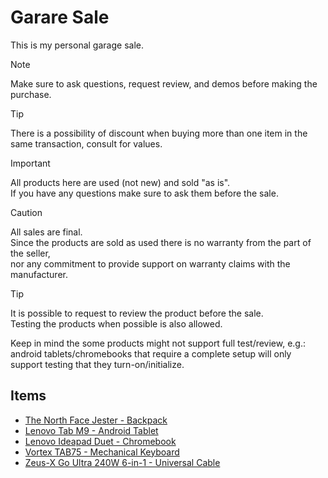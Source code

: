 # Garare Sale

This is my personal garage sale.

> [!NOTE]
> Make sure to ask questions, request review, and demos before making the purchase.

> [!TIP]
> There is a possibility of discount when buying more than one item in the same transaction, consult for values.

> [!IMPORTANT]
> All products here are used (not new) and sold "as is".  
> If you have any questions make sure to ask them before the sale.

> [!CAUTION]
> All sales are final.  
> Since the products are sold as used there is no warranty from the part of the seller,  
> nor any commitment to provide support on warranty claims with the manufacturer.

> [!TIP]
> It is possible to request to review the product before the sale.  
> Testing the products when possible is also allowed.  
>
> Keep in mind the some products might not support full test/review, e.g.: android tablets/chromebooks that require a complete setup will only support testing that they turn-on/initialize.

## Items

- [The North Face Jester - Backpack](items/001-the_north_face_jester.md)
- [Lenovo Tab M9 - Android Tablet](items/002-lenovo_tab_m9.md)
- [Lenovo Ideapad Duet - Chromebook](items/003-lenovo_ideapad_duet.md)
- [Vortex TAB75 - Mechanical Keyboard](items/004-vortex_tab75.md)
- [Zeus-X Go Ultra 240W 6-in-1 - Universal Cable](items/005-zeus_x_go_ultra_50cm.md)
